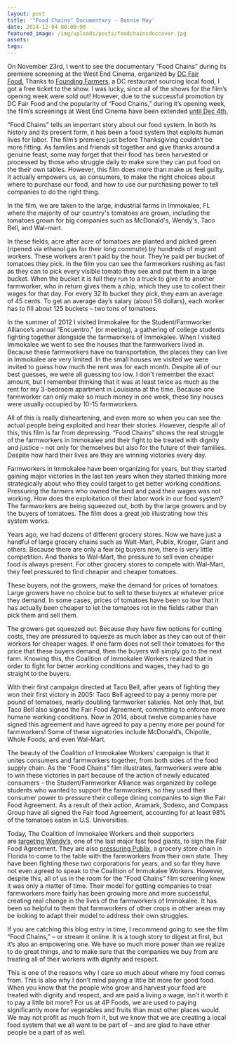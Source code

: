 ```yaml
---
layout: post
title: '"Food Chains" Documentary - Bonnie May'
date: 2014-12-04 00:00:00
featured_image: /img/uploads/posts/foodchainsdoccover.jpg
assets:
tags:
---
```


<div class="editable"><p>On November 23rd, I went to see the documentary &ldquo;Food Chains&rdquo; during its premiere screening at the West End Cinema, organized by&nbsp;<a href="http://dcfairfood.org/">DC Fair Food.</a>&nbsp;Thanks to&nbsp;<a href="http://www.wearefoundingfarmers.com/">Founding Farmers</a>, a DC restaurant sourcing local food, I got a free ticket to the show. I was lucky, since all of the shows for the film&rsquo;s opening week were sold out! However, due to the successful promotion by DC Fair Food and the popularity of &ldquo;Food Chains,&rdquo; during it&rsquo;s opening week, the film&rsquo;s screenings at West End Cinema have been extended&nbsp;<a href="http://dcfairfood.org/2014/11/26/extended-screening/">until Dec 4th.</a></p><p>&ldquo;Food Chains&rdquo; tells an important story about our food system. In both its history and its present form, it has been a food system that exploits human lives for labor. The film&rsquo;s premiere just before Thanksgiving couldn&rsquo;t be more fitting. As families and friends sit together and give thanks around a genuine feast, some may forget that their food has been harvested or processed by those who struggle daily to make sure they can put food on the their own tables. However, this film does more than make us feel guilty. It actually empowers us, as consumers, to make the right choices about where to purchase our food, and how to use our purchasing power to tell companies to do the right thing.</p><p>In the film, we are taken to the large, industrial farms in Immokalee, FL where the majority of our country's tomatoes are grown, including the tomatoes grown for big companies such as McDonald's, Wendy's, Taco Bell, and Wal-mart.</p><p>In these fields, acre after acre of tomatoes are planted and picked green (ripened via ethanol gas for their long commute) by hundreds of migrant workers. These workers aren't paid by the hour. They&rsquo;re paid per bucket of tomatoes they pick. In the film you can see the farmworkers rushing as fast as they can to pick every visible tomato they see and put them in a large bucket. When the bucket it is full they run to a truck to give it to another farmworker, who in return gives them a chip, which they use to collect their wages for that day. For every 32 lb bucket they pick, they earn an average of 45 cents. To get an average day&rsquo;s salary (about 56 dollars), each worker has to fill about 125 buckets &ndash; two tons of tomatoes.</p><p>In the summer of 2012 I visited Immokalee for the Student/Farmworker Alliance&rsquo;s annual &ldquo;Encuentro,&rdquo; (or meeting), a gathering of college students fighting together alongside the farmworkers of Immokalee. When I visited Immokalee we went to see the houses that the farmworkers lived in. Because these farmworkers have no transportation, the places they can live in Immokalee are very limited. In the small houses we visited we were invited to guess how much the rent was for each month. Despite all of our best guesses, we were all guessing too low. I don&rsquo;t remember the exact amount, but I remember thinking that it was at least twice as much as the rent for my 3-bedroom apartment in Louisiana at the time. Because one farmworker can only make so much money in one week, these tiny houses were usually occupied by 10-15 farmworkers.</p><p>All of this is really disheartening, and even more so when you can see the actual people being exploited and hear their stories. However, despite all of this, this film is far from depressing. &ldquo;Food Chains&rdquo; shows the real struggle of the farmworkers in Immokalee and their fight to be treated with dignity and justice &ndash; not only for themselves but also for the future of their families. Despite how hard their lives are they are winning victories every day.</p><p>Farmworkers in Immokalee have been organizing for years, but they started gaining major victories in the last ten years when they started thinking more strategically about who they could target to get better working conditions. Pressuring the farmers who owned the land and paid their wages was not working. How does the exploitation of their labor work in our food system? The farmworkers are being squeezed out, both by the large growers and by the buyers of tomatoes. The film does a great job illustrating how this system works.</p><p>Years ago, we had dozens of different grocery stores. ​Now we have just a handful of large grocery chains such as Walt-Mart, Publix, Kroger, Giant and others. Because there are only a few big buyers now, there is very little competition. And thanks to Wal-Mart, the pressure to sell even cheaper food is always present. For other grocery stores to compete with Wal-Mart, they feel pressured to find cheaper and cheaper tomatoes.</p><p>These buyers, not the growers, make the demand for prices of tomatoes. Large growers have no choice but to sell to these buyers at whatever price they demand. In some cases, prices of tomatoes have been so low that it has actually been cheaper to let the tomatoes rot in the fields rather than pick them and sell them.</p><p>The growers get squeezed out. Because they have few options for cutting costs, they are pressured to squeeze as much labor as they can out of their workers for cheaper wages. If one farm does not sell their tomatoes for the price that these buyers demand, then the buyers will simply go to the next farm. Knowing this, the Coalition of Immokalee Workers realized that in order to fight for better working conditions and wages, they had to go straight to the buyers.</p><p>With their first campaign directed at Taco Bell, after years of fighting they won their first victory in 2005: Taco Bell agreed to pay a penny more per pound of tomatoes, nearly doubling farmworker salaries. Not only that, but Taco Bell also signed the Fair Food Agreement, committing to enforce more humane working conditions. Now in 2014, about twelve companies have signed this agreement and have agreed to pay a penny more per pound for farmworkers! Some of these signatories include McDonald&rsquo;s, Chipotle, Whole Foods, and even Wal-Mart.</p><p>The beauty of the Coalition of Immokalee Workers&rsquo; campaign is that it unites consumers and farmworkers together, from both sides of the food supply chain. As the &ldquo;Food Chains&rdquo; film illustrates, farmworkers were able to win these victories in part because of the action of newly educated consumers - the Student/Farmworker Alliance was organized by college students who wanted to support the farmworkers, so they used their consumer power to pressure their college dining companies to sign the Fair Food Agreement. As a result of their action, Aramark, Sodexo, and Compass Group have all signed the Fair food Agreement, accounting for at least 98% of the tomatoes eaten in U.S. Universities.</p><p>Today, The Coalition of Immokalee Workers and their supporters are&nbsp;<a href="http://ciw-online.org/wendys/">targeting Wendy&rsquo;s</a>, one of the last major fast food giants, to sign the Fair Food Agreement. They are also&nbsp;<a href="http://ciw-online.org/publix/">pressuring Publix</a>, a grocery store chain in Florida to come to the table with the farmworkers from their own state. They have been fighting these two corporations for years, and so far they have not even agreed to speak to the Coalition of Immokalee Workers. However, despite this, all of us in the room for the &ldquo;Food Chains&rdquo; film screening knew it was only a matter of time. Their model for getting companies to treat farmworkers more fairly has been growing more and more successful, creating real change in the lives of the farmworkers of Immokalee. It has been so helpful to them that farmworkers of other crops in other areas may be looking to adapt their model to address their own struggles.</p><p>If you are catching this blog entry in time, I recommend going to see the film &ldquo;Food Chains,&rdquo; &ndash; or stream it online. It is a tough story to digest at first, but it&rsquo;s also an empowering one. We have so much more power than we realize to do great things, and to make sure that the companies we buy from are treating all of their workers with dignity and respect.</p><p>This is one of the reasons why I care so much about where my food comes from. This is also why I don&rsquo;t mind paying a little bit more for good food. When you know that the people who grow and harvest your food are treated with dignity and respect, and are paid a living a wage, isn&rsquo;t it worth it to pay a little bit more? For us at 4P Foods, we are used to paying significantly more for vegetables and fruits than most other places would. We may not profit as much from it, but we know that we are creating a local food system that we all want to be part of &ndash; and are glad to have other people be a part of as well.</p><p>&nbsp;</p><p>&nbsp;</p></div>